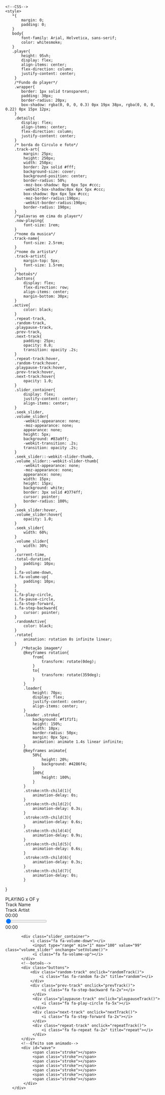 <html lang="pt-br">
<head>
    <meta charset="UTF-8">
    <meta http-equiv="X-UA-Compatible" content="IE=edge">
    <meta name="viewport" content="width=device-width, initial-scale=1.0">
    <title></title>
    <!--link para os botōes-->
    <link rel="shortcut icon" href="images/favicon.ico" type="image/x-icon">  
    <link rel="stylesheet" href="https://cdnjs.cloudflare.com/ajax/libs/font-awesome/5.13.0/css/all.min.css">
    <link rel="stylesheet" href="https://cdnjs.cloudflare.com/ajax/libs/font-awesome/4.7.0/css/font-awesome.min.css">
    
    <!--CSS-->
    <style>
       *{
           margin: 0;
           padding: 0;
       }
       body{
           font-family: Arial, Helvetica, sans-serif;
           color: whitesmoke;
       }
       .player{
           height: 95vh;
           display: flex;
           align-items: center;
           flex-direction: column;
           justify-content: center;
        }
        /*Fundo do player*/
        .wrapper{
           border: 1px solid transparent;
           padding: 30px;
           border-radius: 20px;
           box-shadow: rgba(0, 0, 0, 0.3) 0px 19px 38px, rgba(0, 0, 0, 0.22) 0px 15px 12px;
        }
        .details{
           display: flex;
           align-items: center;
           flex-direction: column;
           justify-content: center;
        }
        /* borda do Circulo e foto*/
        .track-art{
            margin: 25px;
            height: 250px;
            width: 250px;
            border: 2px solid #fff;
            background-size: cover;
            background-position: center;
            border-radius: 50%;
            -moz-box-shadow: 0px 6px 5px #ccc;
            -webkit-box-shadow:0px 6px 5px #ccc;
            box-shadow: 0px 6px 5px #ccc;
            -moz-border-radius:190px;
            -webkit-border-radius:190px;
            border-radius: 190px;
        }
        /*palavras em cima do player*/
        .now-playing{
            font-size: 1rem;
        }
        /*nome da musica*/
       .track-name{
            font-size: 2.5rem;
        }
        /*nome do artista*/
        .track-artist{
            margin-top: 5px;
            font-size: 1.5rem;
        }
        /*botoēs*/
        .buttons{
            display: flex;
            flex-direction: row;
            align-items: center;
            margin-bottom: 30px;
        }
       .active{
            color: black;
        }
        .repeat-track,
        .random-track,
        .playpause-track,
        .prev-track,
        .next-track{
            padding: 25px;
            opacity: 0.8;
            transition: opacity .2s;
        }
        .repeat-track:hover,
        .random-track:hover,
        .playpause-track:hover,
        .prev-track:hover,
        .next-track:hover{
            opacity: 1.0;
        }
        .slider_container{
            display: flex;
            justify-content: center;
            align-items: center;
        }
        .seek_slider,
        .volume_slider{
            -webkit-appearance: none;
            -moz-appearance: none;
            appearance: none;
            height: 5px;
            background: #83a9ff;
            -webkit-transition: .2s;
            transition: opacity .2s;
        }
        .seek_slider::-webkit-slider-thumb,
        .volume_slider::-webkit-slider-thumb{
            -webkit-appearance: none;
            -moz-appearance: none;
            appearance: none;
            width: 15px;
            height: 15px;
            background: white;
            border: 3px solid #3774ff;
            cursor: pointer;
            border-radius: 100%;
        }
        .seek_slider:hover,
        .volume_slider:hover{
            opacity: 1.0;
        }
        .seek_slider{
            width: 60%;
        }
        .volume_slider{
            width: 30%;
        }
        .current-time,
        .total-duration{
            padding: 10px;
        }
        i.fa-volume-down,
        i.fa-volume-up{
            padding: 10px;
        }
        i,
        i.fa-play-circle,
        i.fa-pause-circle,
        i.fa-step-forward,
        i.fa-step-backward{
            cursor: pointer;
        }
        .randomActive{
            color: black;
        }
        .rotate{
            animation: rotation 8s infinite linear;
        }
           /*Rotação imagem*/
            @keyframes rotation{
                from{
                    transform: rotate(0deg);
                }
                to{
                    transform: rotate(359deg);
                }
            }
            .loader{
                height: 70px;
                display: flex;
                justify-content: center;
                align-items: center;
            }
            .loader .stroke{
                background: #f1f1f1;
                height: 150%;
                width: 10px;
                border-radius: 50px;
                margin: 0px 5px;
                animation: animate 1.4s linear infinite;
            }
            @keyframes animate{
                50%{
                    height: 20%;
                    background: #4286f4;
                }
                100%{
                    height: 100%;
                }
            }
            .stroke:nth-child(1){
                animation-delay: 0s;
            }
            .stroke:nth-child(2){
                animation-delay: 0.3s;
            }
            .stroke:nth-child(3){
                animation-delay: 0.6s;
            }
            .stroke:nth-child(4){
                animation-delay: 0.9s;
            }
            .stroke:nth-child(5){
                animation-delay: 0.6s;
            }
            .stroke:nth-child(6){
                animation-delay: 0.3s;
            }
            .stroke:nth-child(7){
                animation-delay: 0s;
            }
}            
    </style>
</head>
<body> <!--Hmtl-->
   <div class="player">
       <div class="wrapper">
           <div class="details">
               <div class="now-playing">PLAYING x OF y</div>
               <div class="track-art"></div>
               <div class="track-name">Track Name</div>
               <div class="track-artist">Track Artist</div>
           </div>
           <!--Player -->
           <div class="slider_container">
               <div class="current-time">00:00</div>
                <input type="range" min="1" max="100" value="0" class="seek_slider" onchange="seekTo()">
                <div class="total-duration">00:00</div>
           </div>
          
           <div class="slider_container">
               <i class="fa fa-volume-down"></i>
                <input type="range" min="1" max="100" value="99" class="volume_slider" onchange="setVolume()">
                <i class="fa fa-volume-up"></i>
           </div>
           <!--botoēs-->
           <div class="buttons">
               <div class="random-track" onclick="randomTrack()">
                   <i class="fas fa-random fa-2x" title="random"></i>
               </div>
               <div class="prev-track" onclick="prevTrack()">
                    <i class="fa fa-step-backward fa-2x"></i>
                </div>
                <div class="playpause-track" onclick="playpauseTrack()">
                    <i class="fa fa-play-circle fa-5x"></i>
                </div>
                <div class="next-track" onclick="nextTrack()">
                    <i class="fa fa-step-forward fa-2x"></i>
                </div>
                <div class="repeat-track" onclick="repeatTrack()">
                    <i class="fa fa-repeat fa-2x" title="repeat"></i>
                </div>
           </div>
           <!--Efeito som animado-->
           <div id="wave">
                <span class="stroke"></span>
                <span class="stroke"></span>
                <span class="stroke"></span>
                <span class="stroke"></span>
                <span class="stroke"></span>
                <span class="stroke"></span>
                <span class="stroke"></span>
            </div>  
       </div>
   </div>
   <script>
      //Criando as variáveis e pegando os ids no css com querySelector
      let now_playing = document.querySelector('.now-playing');

      let track_art = document.querySelector('.track-art');
   
      let track_name = document.querySelector('.track-name');
      
     let track_artist = document.querySelector('.track-artist');

     let playpause_btn = document.querySelector('.playpause-track');
     
     let next_btn = document.querySelector('.next-track');
     
     let prev_btn = document.querySelector('.prev-track');

     let seek_slider = document.querySelector('.seek_slider');
     
     let volume_slider = document.querySelector('.volume_slider');
     
     let curr_time = document.querySelector('.current-time');
     
     let total_duration = document.querySelector('.total-duration');
     
     let wave = document.getElementById('wave');
     
     let randomIcon = document.querySelector('.fa-random');
     
     let curr_track = document.createElement('audio');


     let track_index = 0;
     let isPlaying = false;
     let isRandom = false;
     let updateTimer;
     /*Criando a constante das musicas e colocando num Array*/
    const music_list = [
      {
        img : 'into.png',
        name : 'Into Your Arms',
        artist : 'Ava Max',
        music : 'into.mp3'
      },
      {
        img : 'whistle.jpg',
        name : 'Whistle',
        artist : 'Flo Rida',
        music : 'whistle.mp3'
      },
      {
        img : 'child.png',
        name : 'Don’t you worry child',
        artist : 'Swedish House Mafia',
        music : 'child.mp3'
      },
      {
        img : 'ariana.png',
        name : 'Stuck With U',
        artist : 'Ariana Grande f. Justin Bieber',
        music : 'pov.mp3'
      }
     ];

       loadTrack(track_index);
       function loadTrack(track_index){
       
       clearInterval(updateTimer);
       reset();

  
       curr_track.src = music_list[track_index].music;
    
      curr_track.load();
     
     //pegando as imagens capa
      track_art.style.backgroundImage = "url(" + music_list[track_index].img + ")";
 
      track_name.textContent = music_list[track_index].name;
   
      track_artist.textContent = music_list[track_index].artist;
     
      now_playing.textContent = "PlayList " + (track_index + 1) + " of " + music_list.length;
    
      //atualizar tempo
       updateTimer = setInterval(setUpdate, 1000);

      curr_track.addEventListener('ended', nextTrack);
      random_bg_color();
    }
     //função cor aleatória 
     function random_bg_color(){
    
     let hex = ['0', '1', '2', '3', '4', '5', '6', '7', '8', '9', 'a', 'b', 'c', 'd', 'e'];
    
     let a;


    function populate(a){
        for(let i=0; i<6; i++){
            let x = Math.round(Math.random() * 14);
            let y = hex[x];
            a += y;
        }
        return a;
    }
    let Color1 = populate('#');
    let Color2 = populate('#');
    var angle = 'to right';

    let gradient = 'linear-gradient(' + angle + ',' + Color1 + ', ' + Color2 + ")";
    document.body.style.background = gradient;
   }
   //resetando tempo
   function reset(){
      curr_time.textContent = "00:00";
      total_duration.textContent = "00:00";
      seek_slider.value = 0;
   }
   function randomTrack(){
      isRandom ? pauseRandom() : playRandom();
   }
   function playRandom(){
      isRandom = true;
      randomIcon.classList.add('randomActive');
   }
   //função Pausa 
   function pauseRandom(){
      isRandom = false;
      randomIcon.classList.remove('randomActive');
   }
   
   function repeatTrack(){
      let current_index = track_index;
      loadTrack(current_index);
      playTrack();
   }
   function playpauseTrack(){
      isPlaying ? pauseTrack() : playTrack();
   }
   function playTrack(){
      curr_track.play();
      isPlaying = true;
      track_art.classList.add('rotate');
      wave.classList.add('loader');
      playpause_btn.innerHTML = '<i class="fa fa-pause-circle fa-5x"></i>';
   }
    function pauseTrack(){
        curr_track.pause();
        isPlaying = false;
        track_art.classList.remove('rotate');
        wave.classList.remove('loader');
        playpause_btn.innerHTML = '<i class="fa fa-play-circle fa-5x"></i>';
    }
    function nextTrack(){
        if(track_index < music_list.length - 1 && isRandom === false){
            track_index += 1;
        }else if(track_index < music_list.length - 1 && isRandom === true){
            let random_index = Number.parseInt(Math.random() * music_list.length);
            track_index = random_index;
        }else{
            track_index = 0;
        }
        loadTrack(track_index);
        playTrack();
    }
    function prevTrack(){
        if(track_index > 0){
            track_index -= 1;
        }else{
            track_index = music_list.length -1;
        }
        loadTrack(track_index);
        playTrack();
    }
    function seekTo(){
        let seekto = curr_track.duration * (seek_slider.value / 100);
        curr_track.currentTime = seekto;
    }
    function setVolume(){
        curr_track.volume = volume_slider.value / 100;
    }
    function setUpdate(){
        let seekPosition = 0;
   if(!isNaN(curr_track.duration)){
            seekPosition = curr_track.currentTime * (100 / curr_track.duration);
            seek_slider.value = seekPosition;
    
       
       
       let currentMinutes = Math.floor(curr_track.currentTime / 60);
            let currentSeconds = Math.floor(curr_track.currentTime - currentMinutes * 60);
         
            let durationMinutes = Math.floor(curr_track.duration / 60);
       
            let durationSeconds = Math.floor(curr_track.duration - durationMinutes * 60);
    
            if(currentSeconds < 10) {
            
              currentSeconds = "0" + currentSeconds;
             }
            if(durationSeconds < 10) { durationSeconds = "0" + durationSeconds; }
        
            if(currentMinutes < 10) {currentMinutes = "0" + currentMinutes; }
        
            if(durationMinutes < 10) { durationMinutes = "0" + durationMinutes; }
    
           
            curr_time.textContent = currentMinutes + ":" + currentSeconds;
            total_duration.textContent = durationMinutes + ":" + durationMinutes;
      }
   }
   </script>
</body>
</html>
